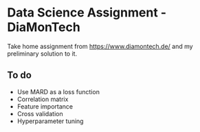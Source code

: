 # Data Science Assignment - DiaMonTech

Take home assignment from https://www.diamontech.de/ and my preliminary solution to it.

## To do

- Use MARD as a loss function
- Correlation matrix
- Feature importance
- Cross validation
- Hyperparameter tuning
